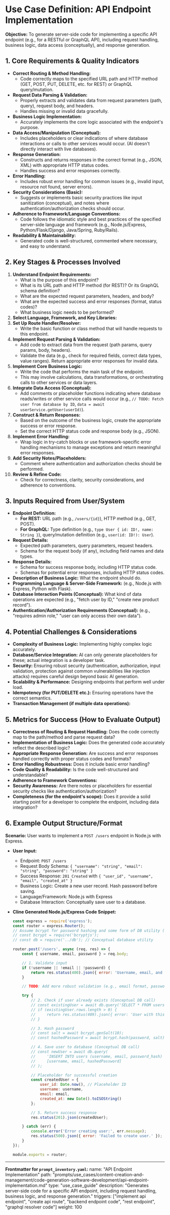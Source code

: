 # Use Case Definition: API Endpoint Implementation

**Objective:** To generate server-side code for implementing a specific API endpoint (e.g., for a RESTful or GraphQL API), including request handling, business logic, data access (conceptually), and response generation.

## 1. Core Requirements & Quality Indicators

*   **Correct Routing & Method Handling:**
    *   Code correctly maps to the specified URL path and HTTP method (GET, POST, PUT, DELETE, etc. for REST) or GraphQL query/mutation.
*   **Request Data Parsing & Validation:**
    *   Properly extracts and validates data from request parameters (path, query), request body, and headers.
    *   Handles missing or invalid data gracefully.
*   **Business Logic Implementation:**
    *   Accurately implements the core logic associated with the endpoint's purpose.
*   **Data Access/Manipulation (Conceptual):**
    *   Includes placeholders or clear indications of where database interactions or calls to other services would occur. (AI doesn't directly interact with live databases).
*   **Response Generation:**
    *   Constructs and returns responses in the correct format (e.g., JSON, XML) with appropriate HTTP status codes.
    *   Handles success and error responses correctly.
*   **Error Handling:**
    *   Includes robust error handling for common issues (e.g., invalid input, resource not found, server errors).
*   **Security Considerations (Basic):**
    *   Suggests or implements basic security practices like input sanitization (conceptual), and notes where authentication/authorization checks should occur.
*   **Adherence to Framework/Language Conventions:**
    *   Code follows the idiomatic style and best practices of the specified server-side language and framework (e.g., Node.js/Express, Python/Flask/Django, Java/Spring, Ruby/Rails).
*   **Readability & Maintainability:**
    *   Generated code is well-structured, commented where necessary, and easy to understand.

## 2. Key Stages & Processes Involved

1.  **Understand Endpoint Requirements:**
    *   What is the purpose of this endpoint?
    *   What is its URL path and HTTP method (for REST)? Or its GraphQL schema definition?
    *   What are the expected request parameters, headers, and body?
    *   What are the expected success and error responses (format, status codes)?
    *   What business logic needs to be performed?
2.  **Select Language, Framework, and Key Libraries:**
3.  **Set Up Route Handler/Resolver:**
    *   Write the basic function or class method that will handle requests to this endpoint.
4.  **Implement Request Parsing & Validation:**
    *   Add code to extract data from the request (path params, query params, body, headers).
    *   Validate the data (e.g., check for required fields, correct data types, value ranges). Return appropriate error responses for invalid data.
5.  **Implement Core Business Logic:**
    *   Write the code that performs the main task of the endpoint.
    *   This may involve calculations, data transformations, or orchestrating calls to other services or data layers.
6.  **Integrate Data Access (Conceptual):**
    *   Add comments or placeholder functions indicating where database reads/writes or other service calls would occur (e.g., `// TODO: Fetch user from database by ID`, `data = await userService.getUser(userId)`).
7.  **Construct & Return Responses:**
    *   Based on the outcome of the business logic, create the appropriate success or error response.
    *   Set the correct HTTP status code and response body (e.g., JSON).
8.  **Implement Error Handling:**
    *   Wrap logic in try-catch blocks or use framework-specific error handling mechanisms to manage exceptions and return meaningful error responses.
9.  **Add Security Notes/Placeholders:**
    *   Comment where authentication and authorization checks should be performed.
10. **Review & Refine Code:**
    *   Check for correctness, clarity, security considerations, and adherence to conventions.

## 3. Inputs Required from User/System

*   **Endpoint Definition:**
    *   **For REST:** URL path (e.g., `/users/{id}`), HTTP method (e.g., GET, POST).
    *   **For GraphQL:** Type definition (e.g., `type User { id: ID!, name: String }`), query/mutation definition (e.g., `user(id: ID!): User`).
*   **Request Details:**
    *   Expected path parameters, query parameters, request headers.
    *   Schema for the request body (if any), including field names and data types.
*   **Response Details:**
    *   Schema for success response body, including HTTP status code.
    *   Schemas for potential error responses, including HTTP status codes.
*   **Description of Business Logic:** What the endpoint should do.
*   **Programming Language & Server-Side Framework:** (e.g., Node.js with Express, Python with Flask).
*   **Database Interaction Points (Conceptual):** What kind of data operations are expected (e.g., "fetch user by ID," "create new product record").
*   **Authentication/Authorization Requirements (Conceptual):** (e.g., "requires admin role," "user can only access their own data").

## 4. Potential Challenges & Considerations

*   **Complexity of Business Logic:** Implementing highly complex logic accurately.
*   **Database/Service Integration:** AI can only generate placeholders for these; actual integration is a developer task.
*   **Security:** Ensuring robust security (authentication, authorization, input validation, protection against common vulnerabilities like injection attacks) requires careful design beyond basic AI generation.
*   **Scalability & Performance:** Designing endpoints that perform well under load.
*   **Idempotency (for PUT/DELETE etc.):** Ensuring operations have the correct semantics.
*   **Transaction Management (if multiple data operations):**

## 5. Metrics for Success (How to Evaluate Output)

*   **Correctness of Routing & Request Handling:** Does the code correctly map to the path/method and parse request data?
*   **Implementation of Business Logic:** Does the generated code accurately reflect the described logic?
*   **Appropriate Response Generation:** Are success and error responses handled correctly with proper status codes and formats?
*   **Error Handling Robustness:** Does it include basic error handling?
*   **Code Quality & Readability:** Is the code well-structured and understandable?
*   **Adherence to Framework Conventions:**
*   **Security Awareness:** Are there notes or placeholders for essential security checks like authentication/authorization?
*   **Completeness (for the endpoint's scope):** Does it provide a solid starting point for a developer to complete the endpoint, including data integration?

## 6. Example Output Structure/Format
**Scenario:** User wants to implement a `POST /users` endpoint in Node.js with Express.
*   **User Input:**
    *   Endpoint: `POST /users`
    *   Request Body Schema: `{ "username": "string", "email": "string", "password": "string" }`
    *   Success Response: `201 Created` with `{ "user_id", "username", "email", "created_at" }`
    *   Business Logic: Create a new user record. Hash password before saving.
    *   Language/Framework: Node.js with Express
    *   Database Interaction: Conceptually save user to a database.

*   **Cline Generated Node.js/Express Code Snippet:**
    ```javascript
    const express = require('express');
    const router = express.Router();
    // Assume bcrypt for password hashing and some form of DB utility (e.g., db.js)
    // const bcrypt = require('bcryptjs');
    // const db = require('../db'); // Conceptual database utility

    router.post('/users', async (req, res) => {
        const { username, email, password } = req.body;

        // 1. Validate input
        if (!username || !email || !password) {
            return res.status(400).json({ error: 'Username, email, and password are required.' });
        }

        // TODO: Add more robust validation (e.g., email format, password strength)

        try {
            // 2. Check if user already exists (Conceptual DB call)
            // const existingUser = await db.query('SELECT * FROM users WHERE email = $1', [email]);
            // if (existingUser.rows.length > 0) {
            //     return res.status(409).json({ error: 'User with this email already exists.' });
            // }

            // 3. Hash password
            // const salt = await bcrypt.genSalt(10);
            // const hashedPassword = await bcrypt.hash(password, salt);

            // 4. Save user to database (Conceptual DB call)
            // const newUser = await db.query(
            //     'INSERT INTO users (username, email, password_hash) VALUES ($1, $2, $3) RETURNING user_id, username, email, created_at',
            //     [username, email, hashedPassword]
            // );

            // Placeholder for successful creation
            const createdUser = {
                user_id: Date.now(), // Placeholder ID
                username: username,
                email: email,
                created_at: new Date().toISOString()
            };

            // 5. Return success response
            res.status(201).json(createdUser);

        } catch (err) {
            console.error('Error creating user:', err.message);
            res.status(500).json({ error: 'Failed to create user.' });
        }
    });

    module.exports = router;
    ```

---
**Frontmatter for `prompt_inventory.yaml`:**
name: "API Endpoint Implementation"
path: "prompts/use_cases/content-creation-and-management/code-generation-software-development/api-endpoint-implementation.md"
type: "use_case_guide"
description: "Generates server-side code for a specific API endpoint, including request handling, business logic, and response generation."
triggers: ["implement api endpoint", "create api route", "backend endpoint code", "rest endpoint", "graphql resolver code"]
weight: 100
